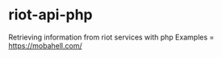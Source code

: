 # riot-api-php			
	
Retrieving information from riot services with php
	Examples = https://mobahell.com/
